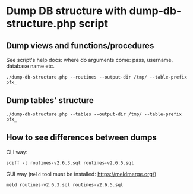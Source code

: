 # Dump DB structure with dump-db-structure.php script 

## Dump views and functions/procedures
See script's help docs: where do arguments come: pass, username, database name etc.
```
./dump-db-structure.php --routines --output-dir /tmp/ --table-prefix pfx_     
```

## Dump tables' structure
```
./dump-db-structure.php --tables --output-dir /tmp/ --table-prefix pfx_   
```

## How to see differences between dumps
CLI way:
```
sdiff -l routines-v2.6.3.sql routines-v2.6.5.sql
```
                                                  
GUI way (`Meld` tool must be installed: https://meldmerge.org/)
```
meld routines-v2.6.3.sql routines-v2.6.5.sql
```

